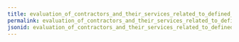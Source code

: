 ```yaml
---
title: evaluation_of_contractors_and_their_services_related_to_defined_agreements
permalink: evaluation_of_contractors_and_their_services_related_to_defined_agreements.html
jsonid: evaluation_of_contractors_and_their_services_related_to_defined_agreements
---
```

